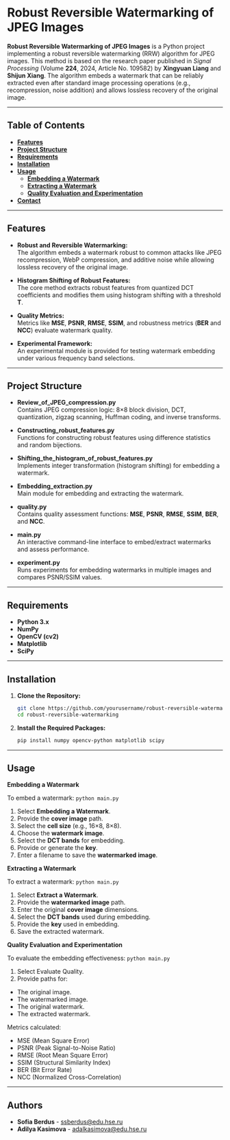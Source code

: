 # **Robust Reversible Watermarking of JPEG Images**

**Robust Reversible Watermarking of JPEG Images** is a Python project implementing a robust reversible watermarking (RRW) algorithm for JPEG images. This method is based on the research paper published in *Signal Processing* (Volume **224**, 2024, Article No. 109582) by **Xingyuan Liang** and **Shijun Xiang**. The algorithm embeds a watermark that can be reliably extracted even after standard image processing operations (e.g., recompression, noise addition) and allows lossless recovery of the original image.

---

## **Table of Contents**

- **[Features](#features)**
- **[Project Structure](#project-structure)**
- **[Requirements](#requirements)**
- **[Installation](#installation)**
- **[Usage](#usage)**
  - **[Embedding a Watermark](#embedding-a-watermark)**
  - **[Extracting a Watermark](#extracting-a-watermark)**
  - **[Quality Evaluation and Experimentation](#quality-evaluation-and-experimentation)**
- **[Contact](#contact)**

---

## **Features**

- **Robust and Reversible Watermarking:**  
  The algorithm embeds a watermark robust to common attacks like JPEG recompression, WebP compression, and additive noise while allowing lossless recovery of the original image.

- **Histogram Shifting of Robust Features:**  
  The core method extracts robust features from quantized DCT coefficients and modifies them using histogram shifting with a threshold **T**.

- **Quality Metrics:**  
  Metrics like **MSE**, **PSNR**, **RMSE**, **SSIM**, and robustness metrics (**BER** and **NCC**) evaluate watermark quality.

- **Experimental Framework:**  
  An experimental module is provided for testing watermark embedding under various frequency band selections.

---

## **Project Structure**

- **Review_of_JPEG_compression.py**  
  Contains JPEG compression logic: 8×8 block division, DCT, quantization, zigzag scanning, Huffman coding, and inverse transforms.

- **Constructing_robust_features.py**  
  Functions for constructing robust features using difference statistics and random bijections.

- **Shifting_the_histogram_of_robust_features.py**  
  Implements integer transformation (histogram shifting) for embedding a watermark.

- **Embedding_extraction.py**  
  Main module for embedding and extracting the watermark.

- **quality.py**  
  Contains quality assessment functions: **MSE**, **PSNR**, **RMSE**, **SSIM**, **BER**, and **NCC**.

- **main.py**  
  An interactive command-line interface to embed/extract watermarks and assess performance.

- **experiment.py**  
  Runs experiments for embedding watermarks in multiple images and compares PSNR/SSIM values.

---

## **Requirements**

- **Python 3.x**
- **NumPy**
- **OpenCV (cv2)**
- **Matplotlib**
- **SciPy**

---

## **Installation**

1. **Clone the Repository:**

   ```bash
   git clone https://github.com/yourusername/robust-reversible-watermarking.git
   cd robust-reversible-watermarking

2. **Install the Required Packages:**
    ```bash
   pip install numpy opencv-python matplotlib scipy

---

## **Usage**
**Embedding a Watermark**

To embed a watermark:
    ```
    python main.py
    ```
1. Select **Embedding a Watermark**.
2. Provide the **cover image** path.
3. Select the **cell size** (e.g., 16×8, 8×8).
4. Choose the **watermark image**.
5. Select the **DCT bands** for embedding.
6. Provide or generate the **key**.
7. Enter a filename to save the **watermarked image**.

**Extracting a Watermark**

To extract a watermark:
    ```
    python main.py
    ```
1. Select **Extract a Watermark**.
2. Provide the **watermarked image** path.
3. Enter the original **cover image** dimensions.
4. Select the **DCT bands** used during embedding.
5. Provide the **key** used in embedding.
6. Save the extracted watermark.

**Quality Evaluation and Experimentation**

To evaluate the embedding effectiveness:
    ```
    python main.py
    ```
1. Select Evaluate Quality.
2. Provide paths for:
- The original image.
- The watermarked image.
- The original watermark.
- The extracted watermark.

Metrics calculated:
- MSE (Mean Square Error)
- PSNR (Peak Signal-to-Noise Ratio)
- RMSE (Root Mean Square Error)
- SSIM (Structural Similarity Index)
- BER (Bit Error Rate)
- NCC (Normalized Cross-Correlation)

---
## **Authors**

- **Sofia Berdus** - ssberdus@edu.hse.ru
- **Adilya Kasimova** - adalkasimova@edu.hse.ru
